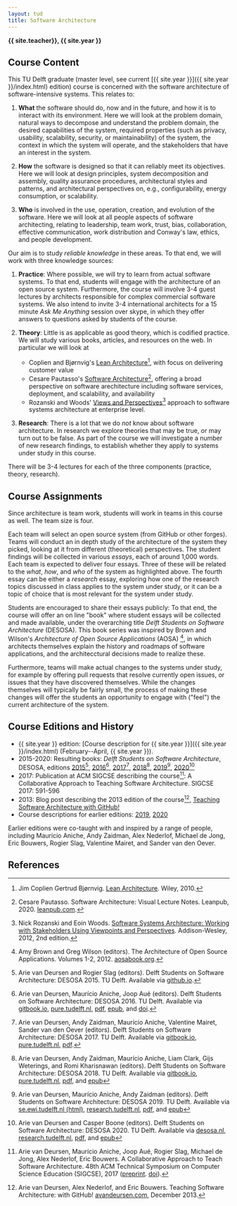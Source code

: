 ```yaml
---
layout: tud
title: Software Architecture
---
```


**{{ site.teacher}}, {{ site.year }}**

## Course Content

This TU Delft graduate (master level, see current [{{ site.year }}]({{ site.year }}/index.html) edition) course is concerned with the software architecture of software-intensive systems.
This relates to:

1. **What** the software should do, now and in the future, and how it is to interact with its environment. Here we will look at the problem domain, natural ways to decompose and understand the problem domain, the desired capabilities of the system, required properties (such as privacy, usability, scalability, security, or maintainability) of the system, the context in which the system will operate, and the stakeholders that have an interest in the system.

2. **How** the software is designed so that it can reliably meet its objectives. Here we will look at design principles, system decomposition and assembly, quality assurance procedures, architectural styles and patterns, and architectural perspectives on, e.g., configurability, energy consumption, or scalability.

3. **Who** is involved in the use, operation, creation, and evolution of the software. Here we will look at all people aspects of software architecting, relating to leadership, team work, trust, bias, collaboration, effective communication, work distribution and Conway's law, ethics, and people development.

Our aim is to study _reliable knowledge_ in these areas.
To that end, we will work with three knowledge sources:

1. **Practice**: Where possible, we will try to learn from actual software systems. To that end, students will engage with the architecture of an open source system. Furthermore, the course will involve 3-4 guest lectures by architects responsible for complex commercial software systems. We also intend to invite 3-4 international architects for a 15 minute _Ask Me Anything_ session over skype, in which they offer answers to questions asked by students of the course.

2. **Theory**: Little is as applicable as good theory, which is codified practice. We will study various books, articles, and resources on the web. 
In particular we will look at 
    - Coplien and Bjørnvig's [Lean Architecture][lsa][^coplien], with focus on delivering customer value
    - Cesare Pautasso's [Software Architecture][cesare][^pautasso], offering a broad perspective on software arechitecture including software services, deployment, and scalability, and availability
    - Rozanski and Woods' [Views and Perspectives][views][^rozanski] approach to software systems architecture at enterprise level.

3. **Research**: There is a lot that we do _not_ know about software architecture. In research we explore theories that may be true, or may turn out to be false. As part of the course we will investigate a number of new research findings, to establish whether they apply to systems under study in this course.

There will be 3-4 lectures for each of the three components (practice, theory, research).

[lsa]: http://www.leansoftwarearchitecture.com/
[views]: https://www.viewpoints-and-perspectives.info/
[cesare]: https://leanpub.com/software-architecture/


## Course Assignments

Since architecture is team work, students will work in teams in this course as well. The team size is four.

Each team will select an open source system (from GitHub or other forges). Teams will conduct an in depth study of the architecture of the system they picked, looking at it from different (theoretical) perspectives. The student findings will be collected in various _essays_, each of around 1,000 words. Each team is expected to deliver four essays. Three of these will be related to the _what_, _how_, and _who_ of the system as highlighted above. The fourth essay can be either a _research_ essay, exploring how one of the research topics discussed in class applies to the system under study, or it can be a topic of choice that is most relevant for the system under study.

Students are encouraged to share their essays publicly: To that end, the course will offer an on line "book" where student essays will be collected and made available, under the overarching title _Delft Students on Software Architecture_ (DESOSA).
This book series was inspired by Brown and Wilson's _Architecture of Open Source Applications_ (AOSA) [^aosa2012], in which architects themselves explain the history and roadmaps of software applications, and the architecctural decisions made to realize these.

Furthermore, teams will make actual changes to the systems under study, for example by offering pull requests that resolve currently open issues, or issues that they have discovered themselves. While the changes themselves will typically be fairly small, the process of making these changes will offer the students an opportunity to engage with ("feel") the current architecture of the system.


## Course Editions and History

- {{ site.year }} edition: [Course description for {{ site.year }}]({{ site.year }}/index.html) (February--April, {{ site.year }}).
- 2015-2020: Resulting books: _Delft Students on Software Architecture_, DESOSA, editions 
    [2015][desosa2015][^desosa2015],
    [2016][desosa2016][^desosa2016], 
    [2017][desosa2017][^desosa2017], 
    [2018][desosa2018][^desosa2018], 
    [2019][desosa2019][^desosa2019],
    [2020][desosa2020][^desosa2020]
- 2017: Publication at ACM SIGCSE describing the course[^sigcse2017]: A Collaborative Approach to Teaching Software Architecture. SIGCSE 2017: 591-596
- 2013: Blog post describing the 2013 edition of the course[^blog2013], [Teaching Software Architecture with GitHub!](https://avandeursen.com/2013/12/30/teaching-software-architecture-with-github/)
- Course descriptions for earlier editions: [2019](https://se.ewi.tudelft.nl/delftswa2019/), [2020](2020/index.html)

[desosa2020]: https://desosa.nl
[desosa2019]: https://se.ewi.tudelft.nl/desosa2019/
[desosa2018]: https://pure.tudelft.nl/portal/en/publications/delft-students-on-software-architecture-desosa-2018(f0ae92bb-bbf4-49a7-a8dc-ef52ebc9018c).html
[desosa2017]: https://pure.tudelft.nl/portal/en/publications/delft-students-on-software-architecture(3066d9da-6f18-4be8-9f2b-c7531c0d02e1).html
[desosa2016]: https://pure.tudelft.nl/portal/en/publications/delft-students-on-software-architecture(118f82a5-bd18-4a50-a760-b7e3afd9cf26).html
[desosa2015]: https://delftswa.github.io/
[aosabook]: http://aosabook.org/en/index.html

Earlier editions were co-taught with and inspired by a range of people, including Maurício Aniche, Andy Zaidman, Alex Nederlof, Michael de Jong, Eric Bouwers, Rogier Slag, Valentine Mairet, and Sander van den Oever.

## References

[^sigcse2017]: Arie van Deursen, Maurício Aniche, Joop Aué, Rogier Slag, Michael de Jong, Alex Nederlof, Eric Bouwers. A Collaborative Approach to Teach Software Architecture. 48th ACM Technical Symposium on Computer Science Education (SIGCSE), 2017
    ([preprint](https://research.tudelft.nl/en/publications/a-collaborative-approach-to-teaching-software-architecture). [doi](https://doi.org/10.1145/3017680.3017737)).

[^blog2013]: Arie van Deursen, Alex Nederlof, and Eric Bouwers. Teaching Software Architecture: with GitHub! [avandeursen.com](https://avandeursen.com/2013/12/30/teaching-software-architecture-with-github/), December 2013.

[^aosa2012]: Amy Brown and Greg Wilson (editors). The Architecture of Open Source Applications. Volumes 1-2, 2012. [aosabook.org][aosabook].

[^rozanski]: Nick Rozanski and Eoin Woods. [Software Systems Architecture: Working with Stakeholders Using Viewpoints and Perspectives][views]. Addison-Wesley, 2012, 2nd edition.

[^coplien]: Jim Coplien Gertrud Bjørnvig. [Lean Architecture][lsa]. Wiley, 2010.

[^pautasso]: Cesare Pautasso. Software Architecture: Visual Lecture Notes. Leanpub, 2020. [leanpub.com][cesare].

[^desosa2015]: Arie van Deursen and Rogier Slag (editors). 
    Delft Students on Software Architecture: DESOSA 2015. TU Delft.
    Available via [github.io](https://delftswa.github.io/).

[^desosa2016]: Arie van Deursen, Maurício Aniche, Joop Aué (editors).
    Delft Students on Software Architecture: DESOSA 2016. TU Delft.
    Available via
    [gitbook.io](https://delftswa.gitbooks.io/desosa2016/content/),
    [pure.tudelft.nl](https://pure.tudelft.nl/portal/en/publications/delft-students-on-software-architecture(118f82a5-bd18-4a50-a760-b7e3afd9cf26).html),
    [pdf](https://pure.tudelft.nl/portal/files/8039977/desosa2016.pdf), 
    [epub](https://pure.tudelft.nl/portal/files/8039979/desosa2016.epub), and
    [doi](https://doi.org/10.5281/zenodo.57924).

[^desosa2017]: Arie van Deursen, Andy Zaidman, Maurício Aniche, Valentine Mairet, Sander van den Oever (editors). 
    Delft Students on Software Architecture: DESOSA 2017. TU Delft.
    Available via
    [gitbook.io](https://www.gitbook.com/book/delftswa/desosa-2017/details),
    [pure.tudelft.nl](https://pure.tudelft.nl/portal/en/publications/delft-students-on-software-architecture(3066d9da-6f18-4be8-9f2b-c7531c0d02e1).html),
    [pdf](https://pure.tudelft.nl/portal/files/37061591/desosa_2017.pdf).

[^desosa2018]: Arie van Deursen, Andy Zaidman, Maurício Aniche, Liam Clark, Gijs Weterings, and Romi Kharisnawan (editors). 
    Delft Students on Software Architecture: DESOSA 2018. TU Delft.
    Available via
    [gitbook.io](https://delftswa.gitbooks.io/desosa2018/),
    [pure.tudelft.nl](https://pure.tudelft.nl/portal/en/publications/delft-students-on-software-architecture-desosa-2018(f0ae92bb-bbf4-49a7-a8dc-ef52ebc9018c).html),
    [pdf](https://pure.tudelft.nl/portal/files/51257900/desosa_2018.pdf), and
    [epub](https://pure.tudelft.nl/portal/files/51257920/desosa_2018.epub)

[^desosa2019]: Arie van Deursen, Maurício Aniche, Andy Zaidman (editors). 
    Delft Students on Software Architecture: DESOSA 2019. TU Delft.
    Available via
    [se.ewi.tudelft.nl (html)](https://se.ewi.tudelft.nl/desosa2019/),
    [research.tudelft.nl](https://research.tudelft.nl/en/publications/delft-students-on-software-architecture-desosa-2019),
    [pdf](https://se.ewi.tudelft.nl/desosa2019/output/desosa2019.pdf), and
    [epub](https://se.ewi.tudelft.nl/desosa2019/output/desosa2019.epub)

[^desosa2020]: Arie van Deursen and Casper Boone (editors).
    Delft Students on Software Architecture: DESOSA 2020. TU Delft.
    Available via
    [desosa.nl](https://desosa.nl/),
    [research.tudelft.nl](https://research.tudelft.nl/en/publications/delft-students-on-software-architecture-desosa-2020),
    [pdf](https://se.ewi.tudelft.nl/delftswa/books/desosa2020.pdf), and
    [epub](https://se.ewi.tudelft.nl/delftswa/books/desosa2020.epub)
